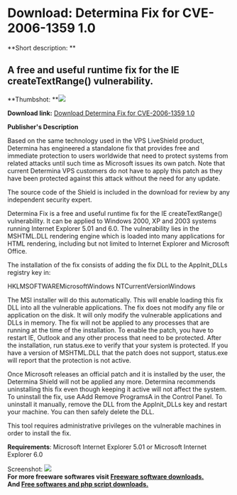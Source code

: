 # Download: Determina Fix for CVE-2006-1359 1.0

**Short description: **

## A free and useful runtime fix for the IE createTextRange() vulnerability.

  
**Thumbshot: **![](http://www.freewarefiles.com/screenshot/determinafix_md.gif)   
  
**Download link:** [Download Determina Fix for CVE-2006-1359 1.0](http://freesoftwares.boysofts.com/Determina-Fix-For-CVE--_program_19465.html)  
  

**Publisher's Description**  
  

Based on the same technology used in the VPS LiveShield product, Determina has
engineered a standalone fix that provides free and immediate protection to
users worldwide that need to protect systems from related attacks until such
time as Microsoft issues its own patch. Note that current Determina VPS
customers do not have to apply this patch as they have been protected against
this attack without the need for any update.

The source code of the Shield is included in the download for review by any
independent security expert.

Determina Fix is a free and useful runtime fix for the IE createTextRange()
vulnerability. It can be applied to Windows 2000, XP and 2003 systems running
Internet Explorer 5.01 and 6.0. The vulnerability lies in the MSHTML.DLL
rendering engine which is loaded into many applications for HTML rendering,
including but not limited to Internet Explorer and Microsoft Office.

The installation of the fix consists of adding the fix DLL to the AppInit_DLLs
registry key in:

HKLMSOFTWAREMicrosoftWindows NTCurrentVersionWindows

The MSI installer will do this automatically. This will enable loading this
fix DLL into all the vulnerable applications. The fix does not modify any file
or application on the disk. It will only modify the vulnerable applications
and DLLs in memory. The fix will not be applied to any processes that are
running at the time of the installation. To enable the patch, you have to
restart IE, Outlook and any other process that need to be protected. After the
installation, run status.exe to verify that your system is protected. If you
have a version of MSHTML.DLL that the patch does not support, status.exe will
report that the protection is not active.

Once Microsoft releases an official patch and it is installed by the user, the
Determina Shield will not be applied any more. Determina recommends
uninstalling this fix even though keeping it active will not affect the
system. To uninstall the fix, use AAdd Remove ProgramsA in the Control Panel.
To uninstall it manually, remove the DLL from the AppInit_DLLs key and restart
your machine. You can then safely delete the DLL.

This tool requires administrative privileges on the vulnerable machines in
order to install the fix.

**Requirements**: Microsoft Internet Explorer 5.01 or Microsoft Internet Explorer 6.0 

  
  
Screenshot: ![](http://www.freewarefiles.com/screenshot/determinafix.gif)  
**For more freeware softwares visit [Freeware software downloads.](http://freesoftwares.boysofts.com/)**   
**And [Free softwares and php script downloads.](http://www.boysofts.com/)**

